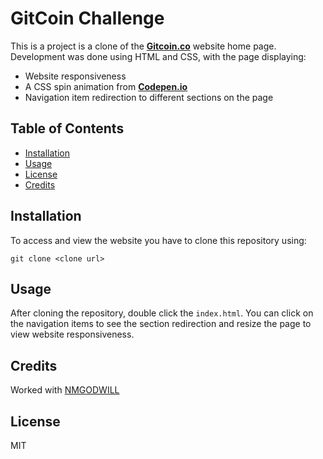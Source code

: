 # GitCoin Challenge

This is a project is a clone of the **[Gitcoin.co](https://gitcoin.co/)** website home page. Development was done using HTML and CSS, with the page displaying:
- Website responsiveness 
- A CSS spin animation from **[Codepen.io](https://codepen.io/teerapuch/pen/vLJXeR)**
- Navigation item redirection to different sections on the page 

## Table of Contents
- [Installation](#installation)
- [Usage](#usage)
- [License](#license)
- [Credits](#credits)

## Installation

To access and view the website you have to clone this repository using: 

```shell
git clone <clone url>
```

## Usage
After cloning the repository, double click the `index.html`. You can click on the navigation items to see the section redirection and resize the page to view website responsiveness.

## Credits 
Worked with [NMGODWILL](https://github.com/nmgodwill)

## License
MIT

